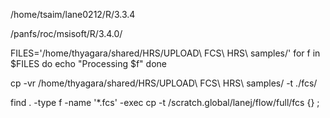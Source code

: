 /home/tsaim/lane0212/R/3.3.4

/panfs/roc/msisoft/R/3.4.0/

FILES='/home/thyagara/shared/HRS/UPLOAD\ FCS\ HRS\ samples/'
for f in $FILES
do
	echo "Processing $f"
done

 cp -vr /home/thyagara/shared/HRS/UPLOAD\ FCS\ HRS\ samples/ -t ./fcs/
 
 
 find . -type f -name '*.fcs' -exec cp -t /scratch.global/lanej/flow/full/fcs {} \;

